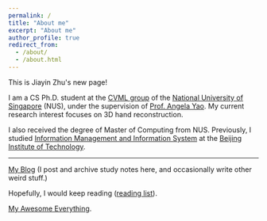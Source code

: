 ```yaml
---
permalink: /
title: "About me"
excerpt: "About me"
author_profile: true
redirect_from: 
  - /about/
  - /about.html
---
```


This is Jiayin Zhu's new page!

I am a CS Ph.D. student at the [CVML group](https://cvml.comp.nus.edu.sg/) of the [National University of Singapore](http://www.nus.edu.sg/) (NUS), under the supervision of [Prof. Angela Yao](https://www.comp.nus.edu.sg/~ayao/). My current research interest focuses on 3D hand reconstruction.

I also received the degree of Master of Computing from NUS. Previously, I studied [Information Management and Information System](https://sme.bit.edu.cn/English/programs/enbk/majors/b131767.htm) at the [Beijing Institute of Technology](https://english.bit.edu.cn/).

---

[My Blog](https://jyzhu.top/blog) (I post and archive study notes here, and occasionally write other weird stuff.)

Hopefully, I would keep reading ([reading list](https://jyzhu.top/blog/books/)).

[My Awesome Everything](https://github.com/viridityzhu/viridityzhu/blob/main/README.md#awesome-everything--click-to-see).
